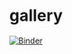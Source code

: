 # gallery

[![Binder](https://mybinder.org/badge_logo.svg)](https://mybinder.org/v2/gh/IceSpark-org/gallery/HEAD)
